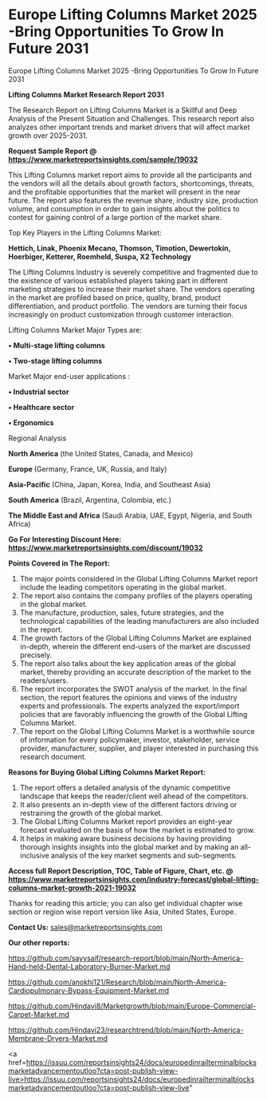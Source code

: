 # Europe Lifting Columns Market 2025 -Bring Opportunities To Grow In Future 2031
 Europe Lifting Columns Market 2025 -Bring Opportunities To Grow In Future 2031

<strong>Lifting Columns Market Research Report 2031</strong>

The Research Report on Lifting Columns Market is a Skillful and Deep Analysis of the Present Situation and Challenges. This research report also analyzes other important trends and market drivers that will affect market growth over 2025-2031.

<strong>Request Sample Report @ <a href=https://www.marketreportsinsights.com/sample/19032>https://www.marketreportsinsights.com/sample/19032</a></strong>

This Lifting Columns market report aims to provide all the participants and the vendors will all the details about growth factors, shortcomings, threats, and the profitable opportunities that the market will present in the near future. The report also features the revenue share, industry size, production volume, and consumption in order to gain insights about the politics to contest for gaining control of a large portion of the market share.

Top Key Players in the Lifting Columns Market:

<strong>Hettich, Linak, Phoenix Mecano, Thomson, Timotion, Dewertokin, Hoerbiger, Ketterer, Roemheld, Suspa, X2 Technology</strong>

The Lifting Columns Industry is severely competitive and fragmented due to the existence of various established players taking part in different marketing strategies to increase their market share. The vendors operating in the market are profiled based on price, quality, brand, product differentiation, and product portfolio. The vendors are turning their focus increasingly on product customization through customer interaction.

Lifting Columns Market Major Types are:

<strong>• Multi-stage lifting columns

• Two-stage lifting columns</strong>

Market Major end-user applications :

<strong>• Industrial sector

• Healthcare sector

• Ergonomics</strong>

Regional Analysis

</u><strong><b>North America</b></strong> (the United States, Canada, and Mexico)

<strong><b>Europe </b></strong>(Germany, France, UK, Russia, and Italy)

<strong><b>Asia-Pacific</b></strong> (China, Japan, Korea, India, and Southeast Asia)

<strong><b>South America</b></strong> (Brazil, Argentina, Colombia, etc.)

<strong><b>The Middle East and Africa</b></strong> (Saudi Arabia, UAE, Egypt, Nigeria, and South Africa)

<strong>Go For Interesting Discount Here: <a href=https://www.marketreportsinsights.com/discount/19032>https://www.marketreportsinsights.com/discount/19032</a></strong>

<strong>Points Covered in The Report:</strong>
<ol>
  <li>The major points considered in the Global Lifting Columns Market report include the leading competitors operating in the global market.</li>
  <li>The report also contains the company profiles of the players operating in the global market.</li>
  <li>The manufacture, production, sales, future strategies, and the technological capabilities of the leading manufacturers are also included in the report.</li>
  <li>The growth factors of the Global Lifting Columns Market are explained in-depth, wherein the different end-users of the market are discussed precisely.</li>
  <li>The report also talks about the key application areas of the global market, thereby providing an accurate description of the market to the readers/users.</li>
  <li>The report incorporates the SWOT analysis of the market. In the final section, the report features the opinions and views of the industry experts and professionals. The experts analyzed the export/import policies that are favorably influencing the growth of the Global Lifting Columns Market.</li>
  <li>The report on the Global Lifting Columns Market is a worthwhile source of information for every policymaker, investor, stakeholder, service provider, manufacturer, supplier, and player interested in purchasing this research document.</li>
</ol>
<strong>Reasons for Buying Global Lifting Columns Market Report:</strong>

<ol>
  <li>The report offers a detailed analysis of the dynamic competitive landscape that keeps the reader/client well ahead of the competitors.</li>
  <li>It also presents an in-depth view of the different factors driving or restraining the growth of the global market.</li>
  <li>The Global Lifting Columns Market report provides an eight-year forecast evaluated on the basis of how the market is estimated to grow.</li>
  <li>It helps in making aware business decisions by having providing thorough insights insights into the global market and by making an all-inclusive analysis of the key market segments and sub-segments.</li>
</ol>
<strong>Access full Report Description, TOC, Table of Figure, Chart, etc. @ <a href=https://www.marketreportsinsights.com/industry-forecast/global-lifting-columns-market-growth-2021-19032>https://www.marketreportsinsights.com/industry-forecast/global-lifting-columns-market-growth-2021-19032</a></strong>


Thanks for reading this article; you can also get individual chapter wise section or region wise report version like Asia, United States, Europe.

<strong>Contact Us:</strong>
sales@marketreportsinsights.com

<strong>Our other reports:</strong>

<a href=https://github.com/sayysaif/research-report/blob/main/North-America-Hand-held-Dental-Laboratory-Burner-Market.md>https://github.com/sayysaif/research-report/blob/main/North-America-Hand-held-Dental-Laboratory-Burner-Market.md</a>

<a href=https://github.com/anokhi121/Research/blob/main/North-America-Cardiopulmonary-Bypass-Equipment-Market.md>https://github.com/anokhi121/Research/blob/main/North-America-Cardiopulmonary-Bypass-Equipment-Market.md</a>

<a href=https://github.com/Hindavi8/Marketgrowth/blob/main/Europe-Commercial-Carpet-Market.md>https://github.com/Hindavi8/Marketgrowth/blob/main/Europe-Commercial-Carpet-Market.md</a>

<a href=https://github.com/Hindavi23/researchtrend/blob/main/North-America-Membrane-Dryers-Market.md>https://github.com/Hindavi23/researchtrend/blob/main/North-America-Membrane-Dryers-Market.md</a>

<a href=https://issuu.com/reportsinsights24/docs/europedinrailterminalblocksmarketadvancementoutloo?cta=post-publish-view-live>https://issuu.com/reportsinsights24/docs/europedinrailterminalblocksmarketadvancementoutloo?cta=post-publish-view-live</a>"

